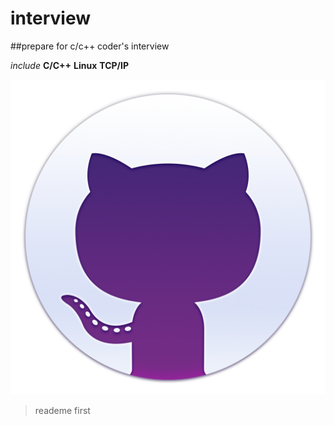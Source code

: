 # interview

##prepare for c/c++ coder's interview

_include_   __C/C++__  **Linux**  __TCP/IP__


![hello{20*20}](pics/welcome.jpg)

> reademe first
